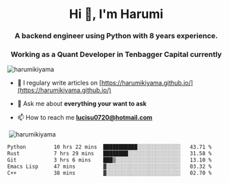 <h1 align="center">Hi 👋, I'm Harumi</h1>
<h3 align="center">A backend engineer using <b>Python</b> with 8 years experience.</h3>
<h3 align="center">Working as a Quant Developer in <b>Tenbagger Capital</b> currently</h3>

<p align="left"> <img src="https://komarev.com/ghpvc/?username=harumikiyama" alt="harumikiyama" /> </p>


- 📝 I regulary write articles on [https://harumikiyama.github.io/](https://harumikiyama.github.io/)

- 💬 Ask me about **everything your want to ask**

- 📫 How to reach me **lucisu0720@hotmail.com**

<p>&nbsp;<img align="center" src="https://github-readme-stats.vercel.app/api?username=harumikiyama&show_icons=true" alt="harumikiyama" /></p>


<!--START_SECTION:waka-->

```txt
Python         10 hrs 22 mins  ███████████░░░░░░░░░░░░░░   43.71 %
Rust           7 hrs 29 mins   ████████░░░░░░░░░░░░░░░░░   31.58 %
Git            3 hrs 6 mins    ███▒░░░░░░░░░░░░░░░░░░░░░   13.10 %
Emacs Lisp     47 mins         ▓░░░░░░░░░░░░░░░░░░░░░░░░   03.32 %
C++            38 mins         ▓░░░░░░░░░░░░░░░░░░░░░░░░   02.70 %
```

<!--END_SECTION:waka-->
